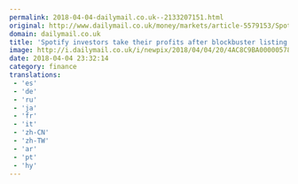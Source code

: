 ```yaml
---
permalink: 2018-04-04-dailymail.co.uk--2133207151.html
original: http://www.dailymail.co.uk/money/markets/article-5579153/Spotify-investors-profits-music-streaming-services-blockbuster-listing.html?ITO=1490&ns_mchannel=rss&ns_campaign=1490
domain: dailymail.co.uk
title: 'Spotify investors take their profits after blockbuster listing'
image: http://i.dailymail.co.uk/i/newpix/2018/04/04/20/4AC8C9BA00000578-0-image-a-7_1522869205402.jpg
date: 2018-04-04 23:32:14
category: finance
translations: 
 - 'es'
 - 'de'
 - 'ru'
 - 'ja'
 - 'fr'
 - 'it'
 - 'zh-CN'
 - 'zh-TW'
 - 'ar'
 - 'pt'
 - 'hy'
---
```


